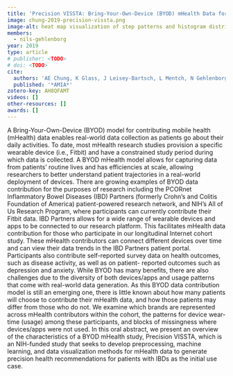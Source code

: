 ```yaml
---
title: 'Precision VISSTA: Bring-Your-Own-Device (BYOD) mHealth Data for Precision Health.'
image: chung-2019-precision-vissta.png
image-alt: heat map visualization of step patterns and histogram distributions of data contributions for personal devices
members:
  - nils-gehlenborg
year: 2019
type: article
# publisher: <TODO>
# doi: <TODO>
cite:
  authors: 'AE Chung, K Glass, J Leisey-Bartsch, L Mentch, N Gehlenborg, D Gotz'
  published: '*AMIA*'
zotero-key: AH8QFAMT
videos: []
other-resources: []
awards: []
---
```


A Bring-Your-Own-Device (BYOD) model for contributing mobile health (mHealth)
data enables real-world data collection as patients go about their daily
activities. To date, most mHealth research studies provision a specific
wearable device (i.e., Fitbit) and have a constrained study period during which
data is collected. A BYOD mHealth model allows for capturing data from
patients’ routine lives and has efficiencies at scale, allowing researchers to
better understand patient trajectories in a real-world deployment of devices.
There are growing examples of BYOD data contribution for the purposes of
research including the PCORnet Inflammatory Bowel Diseases (IBD) Partners
(formerly Crohn’s and Colitis Foundation of America) patient-powered research
network, and NIH’s All of Us Research Program, where participants can currently
contribute their Fitbit data. IBD Partners allows for a wide range of wearable
devices and apps to be connected to our research platform. This facilitates
mHealth data contribution for those who participate in our longitudinal
Internet cohort study. These mHealth contributors can connect different devices
over time and can view their data trends in the IBD Partners patient portal.
Participants also contribute self-reported survey data on health outcomes, such
as disease activity, as well as on patient- reported outcomes such as
depression and anxiety. While BYOD has many benefits, there are also challenges
due to the diversity of both devices/apps and usage patterns that come with
real-world data generation. As this BYOD data contribution model is still an
emerging one, there is little known about how many patients will choose to
contribute their mHealth data, and how those patients may differ from those who
do not. We examine which brands are represented across mHealth contributors
within the cohort, the patterns for device wear-time (usage) among these
participants, and blocks of missingness where devices/apps were not used. In
this oral abstract, we present an overview of the characteristics of a BYOD
mHealth study, Precision VISSTA, which is an NIH-funded study that seeks to
develop preprocessing, machine learning, and data visualization methods for
mHealth data to generate precision health recommendations for patients with
IBDs as the initial use case.
